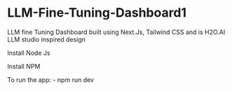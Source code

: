 # LLM-Fine-Tuning-Dashboard1

LLM fine Tuning Dashboard built using Next.Js, Tailwind CSS and is H2O.AI LLM studio inspired design

Install Node Js 

Install NPM

To run the app: - npm run dev
